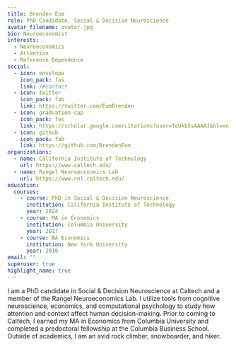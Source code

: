 ```yaml
---
title: Brenden Eum
role: PhD Candidate, Social & Decision Neuroscience
avatar_filename: avatar.jpg
bio: Neuroeconomist
interests:
  - Neuroeconomics
  - Attention
  - Reference Dependence
social:
  - icon: envelope
    icon_pack: fas
    link: /#contact
  - icon: twitter
    icon_pack: fab
    link: https://twitter.com/EumBrenden
  - icon: graduation-cap
    icon_pack: fas
    link: https://scholar.google.com/citations?user=ToUkb5sAAAAJ&hl=en
  - icon: github
    icon_pack: fab
    link: https://github.com/BrendenEum
organizations:
  - name: California Institute of Technology
    url: https://www.caltech.edu/
  - name: Rangel Neuroeconomics Lab
    url: https://www.rnl.caltech.edu/
education:
  courses:
    - course: PhD in Social & Decision Neuroscience
      institution: California Institute of Technology
      year: 2024
    - course: MA in Economics
      institution: Columbia University
      year: 2017
    - course: BA Economics
      institution: New York University
      year: 2016
email: ""
superuser: true
highlight_name: true
---
```

I am a PhD candidate in Social & Decision Neuroscience at Caltech and a member of the Rangel Neuroeconomics Lab. I utilize tools from cognitive neuroscience, economics, and computational psychology to study how attention and context affect human decision-making. Prior to coming to Caltech, I earned my MA in Economics from Columbia University and completed a predoctoral fellowship at the Columbia Business School. Outside of academics, I am an avid rock climber, snowboarder, and hiker.
